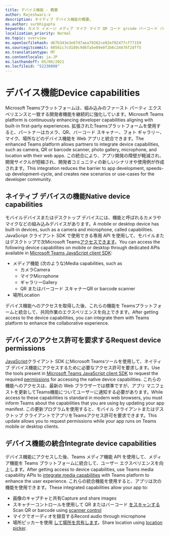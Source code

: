 ```yaml
---
title: デバイス機能 - 概要
author: Rajeshwari-v
description: ネイティブ デバイス機能の概要。
ms.author: surbhigupta
keywords: カメラ イメージ メディア マイク マイク QR コード qrcode バーコード バーコード スキャン スキャナーの場所マップ機能ネイティブ デバイスのアクセス許可
localization_priority: Normal
ms.topic: overview
ms.openlocfilehash: d67b343e3e07d7aea79282ce02ef8247fcf77159
ms.sourcegitcommit: 60561c7cd189c9d6fa5e09e0f2b6c24476f2dff5
ms.translationtype: MT
ms.contentlocale: ja-JP
ms.lasthandoff: 05/06/2021
ms.locfileid: "52230898"
---
```

# <a name="device-capabilities"></a><span data-ttu-id="fc297-104">デバイス機能</span><span class="sxs-lookup"><span data-stu-id="fc297-104">Device capabilities</span></span>

<span data-ttu-id="fc297-105">Microsoft Teamsプラットフォームは、組み込みのファースト パーティ エクスペリエンスと一致する開発者機能を継続的に強化しています。</span><span class="sxs-lookup"><span data-stu-id="fc297-105">Microsoft Teams platform is continuously enhancing developer capabilities aligning with built-in first-party experiences.</span></span> <span data-ttu-id="fc297-106">拡張されたTeamsプラットフォームを使用すると、パートナーはカメラ、QR、バーコード スキャナー、フォト ギャラリー、マイク、場所などのデバイス機能を Web アプリと統合できます。</span><span class="sxs-lookup"><span data-stu-id="fc297-106">The enhanced Teams platform allows partners to integrate device capabilities, such as camera, QR or barcode scanner, photo gallery, microphone, and location with their web apps.</span></span> <span data-ttu-id="fc297-107">この統合により、アプリ開発の障壁が軽減され、開発サイクルが短縮され、開発者コミュニティの新しいシナリオや使用例が作成されます。</span><span class="sxs-lookup"><span data-stu-id="fc297-107">This integration reduces the barrier to app development, speeds-up development-cycle, and creates new scenarios or use-cases for the developer community.</span></span>

## <a name="native-device-capabilities"></a><span data-ttu-id="fc297-108">ネイティブ デバイスの機能</span><span class="sxs-lookup"><span data-stu-id="fc297-108">Native device capabilities</span></span>

<span data-ttu-id="fc297-109">モバイルデバイスまたはデスクトップ デバイスには、機能と呼ばれるカメラやマイクなどの組み込みデバイスがあります。</span><span class="sxs-lookup"><span data-stu-id="fc297-109">A mobile or desktop device has built-in devices, such as a camera and microphone, called capabilities.</span></span> <span data-ttu-id="fc297-110">JavaScript クライアント SDK で使用できる専用 API を使用して、モバイルまたはデスクトップで次Microsoft Teams[アクセスできます](/javascript/api/overview/msteams-client?view=msteams-client-js-latest&preserve-view=true)。</span><span class="sxs-lookup"><span data-stu-id="fc297-110">You can access the following device capabilities on mobile or desktop through dedicated APIs available in [Microsoft Teams JavaScript client SDK](/javascript/api/overview/msteams-client?view=msteams-client-js-latest&preserve-view=true):</span></span>
* <span data-ttu-id="fc297-111">メディア機能 (次のような)</span><span class="sxs-lookup"><span data-stu-id="fc297-111">Media capabilities, such as</span></span>
    * <span data-ttu-id="fc297-112">カメラ</span><span class="sxs-lookup"><span data-stu-id="fc297-112">Camera</span></span>
    * <span data-ttu-id="fc297-113">マイク</span><span class="sxs-lookup"><span data-stu-id="fc297-113">Microphone</span></span>
    * <span data-ttu-id="fc297-114">ギャラリー</span><span class="sxs-lookup"><span data-stu-id="fc297-114">Gallery</span></span>
    * <span data-ttu-id="fc297-115">QR またはバーコード スキャナー</span><span class="sxs-lookup"><span data-stu-id="fc297-115">QR or barcode scanner</span></span>
* <span data-ttu-id="fc297-116">場所</span><span class="sxs-lookup"><span data-stu-id="fc297-116">Location</span></span>

<span data-ttu-id="fc297-117">デバイス機能へのアクセスを取得した後、これらの機能を Teamsプラットフォームと統合して、共同作業のエクスペリエンスを向上できます。</span><span class="sxs-lookup"><span data-stu-id="fc297-117">After getting access to the device capabilities, you can integrate them with Teams platform to enhance the collaborative experience.</span></span> 

## <a name="request-device-permissions"></a><span data-ttu-id="fc297-118">デバイスのアクセス許可を要求する</span><span class="sxs-lookup"><span data-stu-id="fc297-118">Request device permissions</span></span>

<span data-ttu-id="fc297-119">[JavaScript](/javascript/api/overview/msteams-client?view=msteams-client-js-latest&preserve-view=true)クライアント SDK にMicrosoft Teamsツールを使用して、ネイティブ デバイス[](native-device-permissions.md)機能にアクセスするために必要なアクセス許可を要求します。</span><span class="sxs-lookup"><span data-stu-id="fc297-119">Use the tools present in [Microsoft Teams JavaScript client SDK](/javascript/api/overview/msteams-client?view=msteams-client-js-latest&preserve-view=true) to request the required  [permissions](native-device-permissions.md) for accessing the native device capabilities.</span></span> <span data-ttu-id="fc297-120">これらの機能へのアクセスは、最新の Web ブラウザーでは標準ですが、アプリ マニフェストを更新してTeams機能についてユーザーに通知する必要があります。</span><span class="sxs-lookup"><span data-stu-id="fc297-120">While access to these capabilities is standard in modern web browsers, you must inform Teams about the capabilities that you are using by updating your app manifest.</span></span> <span data-ttu-id="fc297-121">この更新プログラムを使用すると、モバイル クライアントまたはデスクトップ クライアントでアプリをTeamsアクセス許可を要求できます。</span><span class="sxs-lookup"><span data-stu-id="fc297-121">This update allows you to request permissions while your app runs on Teams mobile or desktop clients.</span></span>
 
 ## <a name="integrate-device-capabilities"></a><span data-ttu-id="fc297-122">デバイス機能の統合</span><span class="sxs-lookup"><span data-stu-id="fc297-122">Integrate device capabilities</span></span>

<span data-ttu-id="fc297-123">デバイス機能にアクセスした後、Teams メディア機能 API を使用して、メディア[](mobile-camera-image-permissions.md)機能を Teams プラットフォームに統合して、ユーザー エクスペリエンスを向上します。</span><span class="sxs-lookup"><span data-stu-id="fc297-123">After getting access to device capabilities, use Teams media capability APIs to [integrate media capabilities](mobile-camera-image-permissions.md) with Teams platform to enhance the user experience.</span></span> <span data-ttu-id="fc297-124">これらの統合機能を使用すると、アプリは次の機能を使用できます。</span><span class="sxs-lookup"><span data-stu-id="fc297-124">These integrated capabilities allow your app to:</span></span>

* <span data-ttu-id="fc297-125">画像のキャプチャと共有</span><span class="sxs-lookup"><span data-stu-id="fc297-125">Capture and share images</span></span>
* <span data-ttu-id="fc297-126">スキャナーコントロールを使用して QR またはバーコード [をスキャンする](qr-barcode-scanner-capability.md)</span><span class="sxs-lookup"><span data-stu-id="fc297-126">Scan QR or barcode using [scanner control](qr-barcode-scanner-capability.md)</span></span>
* <span data-ttu-id="fc297-127">マイクでオーディオを録音する</span><span class="sxs-lookup"><span data-stu-id="fc297-127">Record audio through microphone</span></span>
* <span data-ttu-id="fc297-128">場所ピッカーを使用 [して場所を共有します](location-capability.md)。</span><span class="sxs-lookup"><span data-stu-id="fc297-128">Share location using [location picker](location-capability.md).</span></span>
